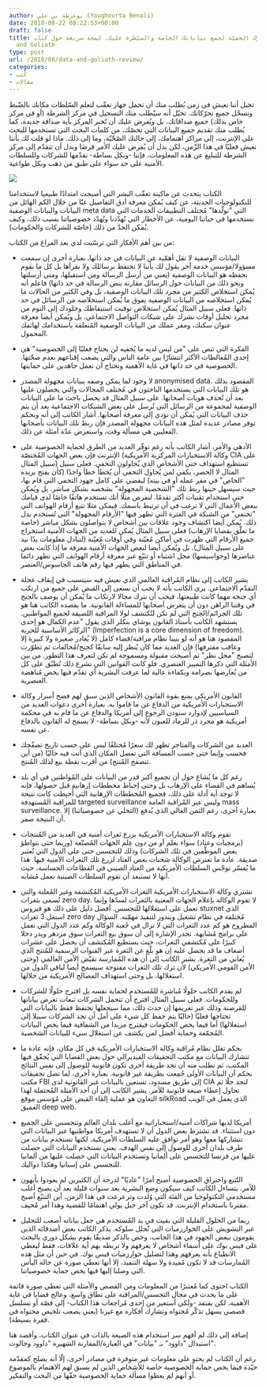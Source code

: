 ```yaml
---
author: يوغرطة بن علي (Youghourta Benali)
date: 2018-08-22 08:22:53+00:00
draft: false
title: المعارك الخفيّة لجمع بياناتك الخاصة والسيّطرة عليك، لمحة سريعة حول كتاب Data
  and Goliath
type: post
url: /2018/08/data-and-goliath-review/
categories:
- كُتب
- مقالات
---
```


تخيل أننا نعيش في زمن يُطلب منك أن تحمل جهاز تعقّب لتعلم السّلطات مكانك بالضّبط وتسجّل جميع تحرّكاتك. تخيّل أنه سيّطلب منك التسجيل في مركز الشرطة (أو في مركز خاص بذلك) جميع صداقاتك، بل ويُفرض عليك أن تُخبر المركز بأية صداقة جديدة، كما يُطلب منك تقديم جميع البيانات التي تخصّك، من كلمات البحث التي تستخدمها للبحث على الإنترنت، إلى مراكز اهتمامك، إلى حالتك الصّحّيّة، وما إلى ذلك. ماذا لو قلت لك بأننا نعيش فعليًا في هذا الزّمن، لكن بدل أن يُفرض عليك الأمر فرضَا وبدل أن تتقدّم إلى مركز الشرطة للتبليغ عن هذه المعلومات، فإننا -وبكل بساطة- نقدّمها للشركات وللسلطات الأمنية على حد سواء على طبق من ذهب وبكل طواعية.




[![](http://www.it-scoop.com/wp-content/uploads/2018/08/Data-and-Goliath.jpg)
](http://www.it-scoop.com/2018/08/data-and-goliath-review/data-and-goliath_pbk_978-0-393-35217-7-indd/)




الكتاب يتحدث عن ماكينة تعقّب البشر التي أصبحت امتدادًا طبيعيا لاستخدامنا للتكنولوجيات الحديثة، عن كيف يُمكن معرفة أدق التفاصيل عنّا من خلال الكم الهائل من البيانات والبيانات الوصفية meta data التي "تولّدها" مُختلف التطبيقات الخدمات التي نستخدمها في حياتنا اليومية، عن الأخطار التي تُهدّدنا وتُهدّد خصوصياتنا بسبب ذلك، وكيف يُمكن الحدّ من ذلك (خاصّة للشركات والحكومات).




من بين أهم الأفكار التي ترسّبت لدي بعد الفراغ من الكتاب:




- البيانات الوصفية لا تقل أهمّية عن البيانات في حد ذاتها. بعبارة أخرى إن سمعت مسؤولا/مؤسس خدمة آخر يقول لك بأننا لا نحتفظ برسائلك ولا نقرأها بل كل ما نقوم بحفظه هو البيانات الوصفية (يعني من أرسل الرسالة ومن استقبلها، ومتى أرسلتها ونحو ذلك من البيانات حول الرسائل مقارنة بنص الرسالة في حد ذاتها) فاعلم أنه يُمكن استخلاص الكثير من مجرد تلك البيانات الوصفية، بل وفي الكثير من الحالات ما يُمكن استخلاصه من البيانات الوصفية يفوق ما يُمكن استخلاصه من الرسائل في حد ذاتها. فعلى سبيل المثال يُمكن استخلاص توقيت استيقاظك وخلودك إلى النوم من مجرد تحليل أوقات نشرك على شبكات التواصل الاجتماعي. بل ويُمكن أيضا معرفة عنوان سكنك، ومقر عملك من البيانات الوصفية المُتعلقة باستخدامك لهاتفك المحمول.




- الفكرة التي تنص على "من ليس لديه ما يُخفيه لن يحتاج فعليًا إلى الخصوصية" هي إحدى المُغالطات الأكثر انتشارًا بين عامة الناس والتي يصعب إقناعهم بعدم صحّتها. الخصوصية في حد ذاتها في غاية الأهمية ونحتاج أن نعمل جاهدين على حمايتها.




- لا وجود لما يمكن وصفه ببيانات مجهولة المصدر anonymised data. المقصود بذلك هو تلك البيانات التي يستخدمها الباحثون في مُختلف المجالات والتي يحصلون عليها بعد أن تُحذف هويات أصحابها. على سبيل المثال قد يحصل باحث ما على البيانات الوصفية لمجموعة من الرسائل التي تُرسل على بعض الشبكات الاجتماعية بعد أن يتم حذف البيانات التي يُمكن أن تؤدي إلى معرفة أصحابها. أشار الكاتب إلى أنه وبحكم توفر مصادر عديدة لمثل هذه البيانات مجهولة المصدر فإن ربط تلك البيانات بأصحابها الفعليين هي مسألة وقت، واستعرض عدّة أمثلة عن ذلك.




- الأدهى والأمر، أشار الكاتب بأنه رغم توفّر العديد من الطرق لحماية الخصوصية على الإنترنت فإن بعض الجهات المُختصّة (وكالة الاستخبارات المركزية الأمريكية CIA على سبيل المثال) تستطيع استهداف حتى الأشخاص الذي يُحاولون التخفي. فعلى سبيل المثال لا الحصر، يكفي لمن يُحاول التخفي أن يُخطأ خطأ واحدًا (كأن يفتح بريده "الخاص" في مقر عمله أو في بيته) ليقضي على كامل جهود التخفي التي قام بها، حيث سيسهل حينها ربط تلك "الشخصية المجهولة" بشخصه بشكل مباشر. بل ويُمكن حتى استخدام تقنيات أكثر تقدمًا. لنفرض مثلًا أنك تستخدم هاتفًا خاصًا لدى قيامك ببعض الأعمال التي لا ترغب في أن ترتبط باسمك. فيمكن مثلا تتبع أرقام الهواتف التي "تختفي" من الشبكة في الفترة التي تظهر فيها "الأرقام المجهولة" التي تُستخدم بدل ذلك. يُمكن أيضا اكتشاف وجود علاقات بين أشخاص لا يتواصلون بشكل مباشر (خاصة ما تعلّق بقضايا الإرهاب) فعلى سبيل المثال يُمكن للعديد من الجهات الأمنية استخراج جميع الأرقام التي ظهرت في أماكن مُعيّنة وفي أوقات مُعيّنة (لتبادل معلومات يدًا بيد على سبيل المثال). بل ويُمكن أيضا لبعض الجهات الأمنية معرفة ما إذا كانت بعض عناصرها (وجواسيسها) محل اشتباه أو تتبّع عبر معرفة أرقام الهواتف التي تظهر دائما في المناطق التي يظهر فيها رقم هاتف الجاسوس/العنصر.




- يشير الكاتب إلى نظام المُراقبة العالمي الذي نعيش فيه سيتسبب في إيقاف عجلة التقدّم الاجتماعي. يرى الكاتب بأنه لا يجب أن نسعى إلى القبض على جميع من ارتكب أي جنحة مهما كانت طبيعتها، فيجب أن نترك مجالا لارتكاب ما يُمكن أن يوصف بالجنح في وقتنا الراهن دون أن يتعرض أصحابها للمساءلة القانونية. ما يقصده الكاتب هنا هو تلك الجرائم/الجنح التي لم تكن لتُكتشف لولا المراقبة اللصيقة لجميع المواطنين. يستشهد الكاتب بأستاذ القانون يوشاي بنكلر الذي يقول "عدم الكمال هو إحدى الركائز الأساسية للحرية" (Imperfection is a core dimension of freedom). المقصود هنا هو أنه لو بنينا نظام مراقبة/قضاء كامل (لا يُغادر صغيرة ولا كبيرة إلا وعاقب مقترفها) فإن العديد مما كان يُنظر إليه سابقًا كجنح/مُخالفات ثم تطوّرت لتصبح "محل نظر" ثم أصبحت مقبولة ومسموحة لم تكن لتعرف هذا التطور. من بين الأمثلة التي ذكرها التمييز العنصري. فلو كانت القوانين التي تشرع ذلك تُطبّق على كل من يُعارضها بصرامة وبكفاءة عالية لما عرفت البشرية أي تقدّم فيها يخص مُناهضة العنصرية.




- القانون الأمريكي يمنع بقوة القانون الأشخاص الذين سبق لهم فضح أسرار وكالة الاستخبارات الأمريكية من الدفاع عن ما قاموا به. بعبارة أخرى دعوات العديد من السياسيين لإدوارد سنودن الرجوع إلى أمريكا والدفاع عن ما قام به في محكمة أمريكية هو مجرد ذر للرماد للعيون لأنه -وبكل بساطة- لا يسمح له القانون بالدفاع عن نفسه.




- العديد من الشركات والمتاجر تظهر لك سعرًا مُختلفًا ليس على حسب تاريخ تصفّحك فحسب وإنما حتى حسب المسافة التي تفصل المكان الذي أنت فيه حاليًا (من أين تتصفح المُنتج) من أقرب نقطة بيع لذلك المُنتج.




- رغم كل ما يُشاع حول أن تجميع أكبر قدر من البيانات على المُواطنين في أي بلد يُساهم في القضاء على الإرهاب بل وحتى إحباط مخططات إرهابية قبل حصولها، فإنه لا توجد أية أدلة على ذلك، فجميع المُخططات الإرهابية التي أُحبِطت كانت نتيجة للمراقبة المُستهدفة targeted surveillance وليس عبر المُراقبة العامة mass surveillance. بعبارة أخرى، رغم الثمن الغالي الذي يُدفع (التخلي عن خصوصياتنا) إلا أن النتيجة صفر.




- تقوم وكالة الاستخبارات الأمريكية بزرع ثغرات أمنية في العديد من المُنتجات (برمجيات وعتاد) سواء بعلم أو من دون عِلم الجهات المُصنّعة (وربما حتى بتواطؤ بعض الموظّفين في تلك الشركات) وذلك للتجسس حتى على الدول التي تُعتبر صديقة. عادة ما تعترض الوكالة شحنات بعض العتاد لزرع تلك الثغرات الأمنية فيها. هذا ما يُفسّر توجّس السلطات الأمريكية من العتاد الصيني في القطاعات الحساسة، حيث أنها لا تستبعد أن تقوم السلطات الصينية بعمل مُشابه.




- تشتري وكالة الاستخبارات الأمريكية الثغرات الأمريكية المُكتشفة وغير المُعلنة والتي تُسمى بثغرات zero day. لا تقوم الوكالة بإعلام الجهات المعنية بالثغرات لسدّها وإنما تعمل على استغلالها للتجسس. أفضل دليل على ذلك هو فيروس stuxnet الذي استغل 3 ثغرات zero day مُختلفة في نظام تشغيل ويندوز لتنفيذ مهمّته. السؤال المطروح هو كم عدد الثغرات التي لا تزال في جُعبة الوكالة وكم عدد الدول التي تعمل على برامج مُشابهة. تجدر الإشارة إلى أن سوق بيع الثغرات سوق مزدهر ويدر دخلا كبيرًا على مُكتشفي الثغرات، حيث يستطيع المُكتشف أن يحصل على عشرات أضعاف ما قد يحصل عليه إن هو بلّغ عن الثغرة عبر القنوات الرسمية للمُنتج الذي يُعاني من الثغرة. يشير الكاتب إلى أن هذه المُمارسة تقيّض الأمن العالمي (وحتى الأمن القومي الأمريكي) لأن ترك تلك الثغرات مفتوحة سيسمح أيضا لباقي الدول من استغلالها، بل وحتى استهداف المصالح الأمريكية من خلالها.




- لم يقدم الكاتب حلولًا مُباشرة للمُستخدم لحماية نفسه بل اقترح حلولًا للشركات وللحكومات. فعلى سبيل المثال اقترح أن تتحمل الشركات تبعات تعرض بياناتها للقرصنة وذلك عبر تغريمها إن حدث ذلك، مما سيجعلها تحتفظ فقط بالبيانات التي تحتاجها فعليًا (حاليًا يتم حفظ كل شيء على أمل أن تجد الشركات سبيلا إلى استغلالها) أما فيما يخص الحكومات فيقترح مزيدا من الشفافية فيما يخص البيانات المُجمّعة وحماية أفضل لمن يكشف عن استغلال سيء للبيانات الشخصية.




- بحكم تغلل نظام مُراقبة وكالة الاستخبارات الأمريكية في كل مكان، فإنه عادة ما تتشارك البيانات مع مكتب التحقيقات الفيديرالي حول بعض القضايا التي يُحقّق فيها المكتب، ثم تطلب منه أن تجد طريقة أخرى تكون قانونية للوصول إلى نفس النتائج بحكم أن البيانات الأولى جُمِعت بطريقة غير قانونية. بعبارة أخرى، لما تصل تحقيقات مكتب FBI إلى طريق مسدود، تستعين بالبيانات غير القانونية لدى CIA لتجد حلًا ثم تحاول إعطاء صبغة قانونية للأمر. يشير الكاتب إلى أن أحد الأمثلة المُحتملة لهذا التعاون هو عملية إلقاء القبض على مُؤسس موقع silkRoad الذي يعمل في الويب العميق deep web.




- أمريكا لديها شراكات أمنية/استخباراتية مع أغلب بلدان العالم وتتجسس على الجميع دون استثناء. قد تشترط بعض الدول أن لا تستهدف أمريكا مواطنيها عبر البيانات التي تتشاركها معها وهو أمر توافق عليه السلطات الأمريكية، لكنها تستخدم بيانات من طرف بلدان أخرى للوصول إلى نفس الهدف. يعني تستخدم البيانات التي حصلت عليها من فرنسا للتجسس على ألمانيا وتستخدم البيانات التي حصلت عليها من ألمانيا للتجسس على إسبانيا وهكذا دواليك.




- التّتبع واختراق الخصوصية أصبح أمرًا "عاديًا" لدرجة أن الكثيرين لم يعودوا يأبهون للأمر. يتساءل الكاتب كيف سيكون وضع البشرية بعد سنوات قليلة بعد أن يصبح أغلب مستخدمي التكنولوجيا من الفئة التي وُلدت وترعرعت في هذا الزمن، أين التتبّع أصبح مقترنا باستخدام الإنترنت. قد نكون آخر جيل يولي اهتمامًا للقضية وهذا أمر مُخيف.




- ربما من الحلول القليلة التي بقيت في يد المُستخدم هي جعل بياناته أصعب للتحليل عبر التشويش على الخوارزميات التي تُحلل سلوكه. يذكر الكاتب بعض أصدقائه الذين يقومون ببعض الجهود في هذا الجانب، وخص بالذكر صديقًا يقوم بشكل دوري بالبحث على فيس بوك على أسماء أشخاص لا يعرفهم ولا تربطه بهم أية علاقات، فقط ليعطي الانطباع بأنه يعرفهم وهذا لتضليل خوارزميات فيس بوك. في حين أن مثل هذه المُمارسات قد لا تكون مُفيدة ولا سهلة التنفيذ، إلا أنها تعطي صورة عن حالة اليأس التي وصلنا إليها فيها يخص حماية خصوصياتنا.




الكتاب احتوى كما مُعتبرًا من المعلومات ومن القصص والأمثلة التي تعطي صورة قاتمة على ما يحدث في مجال التجسس/المراقبة على نطاق واسع، وعالج قضايا في غاية الأهمية، لكن يفتقد -ولكي أستعير من إحدى مُراجعات هذا الكتاب- إلى قصّة أو تسلسل قصصي يسهل تذكّر مُحتواه وتشارك أفكاره مع غيرنا (يعني يصعب تلخيص محتواه في فقرة بسيطة).




إضافة إلى ذلك لم أفهم سر استخدام هذه الصيغة بالذات في عنوان الكتاب، وأقصد هنا استبدال "داوود" بـ "بيانات" في العبارة/المقارنة الشهيرة "داوود وجالوت".




رغم أن الكتاب لم يحتوِ على معلومات غير متوفرة في مصادر أخرى، إلّا أنه يصلح كمقدّمة جيّدة فيما يخص حماية الخصوصية خاصة للأشخاص الذين لم يسبق لهم الاهتمام بالموضوع أو أنهم لم يعطوا مسألة حماية الخصوصية حقّها من البحث والتفكير.
